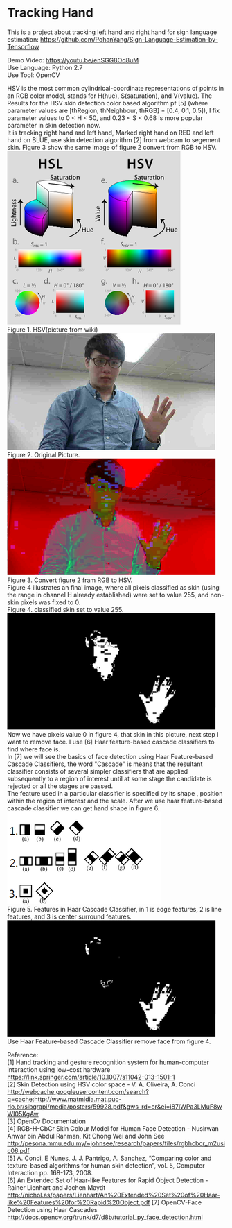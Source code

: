 # Tracking Hand  
This is a project about tracking left hand and right hand for sign language estimation: <https://github.com/PohanYang/Sign-Language-Estimation-by-Tensorflow>  
  
  
Demo Video: <https://youtu.be/enSGG8Od8uM>  
Use Language: Python 2.7  
Use Tool: OpenCV  
  
HSV is the most common cylindrical-coordinate representations of points in an RGB color model, stands for H(hue), S(saturation), and V(value). The Results for the HSV skin detection color based algorithm pf [5] (where parameter values are [thRegion, thNeighbour, thRGB] = [0.4, 0.1, 0.5]), I fix parameter values to 0 < H < 50, and 0.23 < S < 0.68 is more popular parameter in skin detection now.  
It is tracking right hand and left hand, Marked right hand on RED and left hand on BLUE, use skin detection algorithm [2] from webcam to segement skin. Figure 3 show the same image of figure 2 convert from RGB to HSV.  
![fig1](https://github.com/PohanYang/Tracking-Hand/blob/master/img/wikihsv.png)  
Figure 1. HSV(picture from wiki)  
![fig2](https://github.com/PohanYang/Tracking-Hand/blob/master/img/orgpic.PNG)  
Figure 2. Original Picture.  
![fig3](https://github.com/PohanYang/Tracking-Hand/blob/master/img/hsv.PNG)  
Figure 3. Convert figure 2 fram RGB to HSV.  
Figure 4 illustrates an final image, where all pixels classified as skin (using the range in channel H already established) were set to value 255, and non-skin pixels was fixed to 0.  
Figure 4. classified skin set to value 255.  
![fig4](https://github.com/PohanYang/Tracking-Hand/blob/master/img/bw.PNG)  
Now we have pixels value 0 in figure 4, that skin in this picture, next step I want to remove face. I use [6] Haar feature-based cascade classifiers to find where face is.  
In [7] we will see the basics of face detection using Haar Feature-based Cascade Classifiers, the word "Cascade" is means that the resultant classifier consists of several simpler classifiers that are applied subsequently to a region of interest until at some stage the candidate is rejected or all the stages are passed.  
The feature used in a particular classifier is specified by its shape , position within the region of interest and the scale. After we use haar feature-based cascade classifier we can get hand shape in figure 6.  
![fig5](https://github.com/PohanYang/Tracking-Hand/blob/master/img/haarfeatures.png)  
Figure 5. Features in Haar Cascade Classifier, in 1 is edge features, 2 is line features, and 3 is center surround features.  
![fig6](https://github.com/PohanYang/Tracking-Hand/blob/master/img/noface.png)  
Use Haar Feature-based Cascade Classifier remove face from figure 4.  
  
  
Reference:  
[1] Hand tracking and gesture recognition system for human-computer interaction using low-cost hardware <https://link.springer.com/article/10.1007/s11042-013-1501-1>  
[2] Skin Detection using HSV color space - V. A. Oliveira, A. Conci  <http://webcache.googleusercontent.com/search?q=cache:http://www.matmidia.mat.puc-rio.br/sibgrapi/media/posters/59928.pdf&gws_rd=cr&ei=i87IWPa3LMuF8wWI05KgAw>  
[3] OpenCv Documentation  
[4] RGB-H-CbCr Skin Colour Model for Human Face Detection - Nusirwan Anwar bin Abdul Rahman, Kit Chong Wei and John See <http://pesona.mmu.edu.my/~johnsee/research/papers/files/rgbhcbcr_m2usic06.pdf>  
[5] A. Conci, E Nunes, J. J. Pantrigo, A. Sanchez, “Comparing color and texture-based algorithms for human skin detection”, vol. 5, Computer Interaction pp. 168-173, 2008.  
[6] An Extended Set of Haar-like Features for Rapid Object Detection - Rainer Lienhart and Jochen Maydt <http://nichol.as/papers/Lienhart/An%20Extended%20Set%20of%20Haar-like%20Features%20for%20Rapid%20Object.pdf>
[7] OpenCV-Face Detection using Haar Cascades <http://docs.opencv.org/trunk/d7/d8b/tutorial_py_face_detection.html>  
